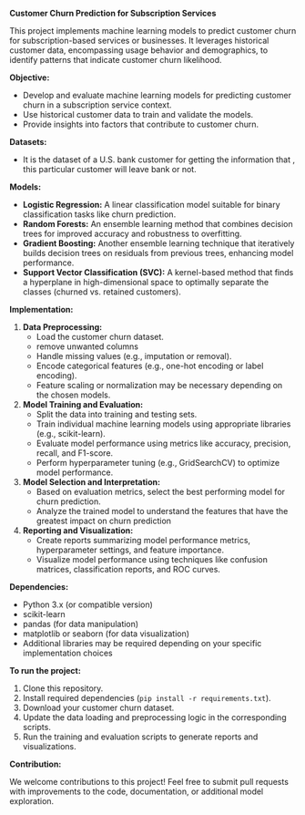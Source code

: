 **Customer Churn Prediction for Subscription Services**

This project implements machine learning models to predict customer churn for subscription-based services or businesses. It leverages historical customer data, encompassing usage behavior and demographics, to identify patterns that indicate customer churn likelihood.

**Objective:**

- Develop and evaluate machine learning models for predicting customer churn in a subscription service context.
- Use historical customer data to train and validate the models.
- Provide insights into factors that contribute to customer churn.

**Datasets:**

- It is the dataset of a U.S. bank customer for getting the information that , this particular customer will leave bank or not.

**Models:**

- **Logistic Regression:** A linear classification model suitable for binary classification tasks like churn prediction.
- **Random Forests:** An ensemble learning method that combines decision trees for improved accuracy and robustness to overfitting.
- **Gradient Boosting:** Another ensemble learning technique that iteratively builds decision trees on residuals from previous trees, enhancing model performance.
- **Support Vector Classification (SVC):** A kernel-based method that finds a hyperplane in high-dimensional space to optimally separate the classes (churned vs. retained customers).

**Implementation:**

1. **Data Preprocessing:**
   - Load the customer churn dataset.
   - remove unwanted columns
   - Handle missing values (e.g., imputation or removal).
   - Encode categorical features (e.g., one-hot encoding or label encoding).
   - Feature scaling or normalization may be necessary depending on the chosen models.
2. **Model Training and Evaluation:**
   - Split the data into training and testing sets.
   - Train individual machine learning models using appropriate libraries (e.g., scikit-learn).
   - Evaluate model performance using metrics like accuracy, precision, recall, and F1-score.
   - Perform hyperparameter tuning (e.g., GridSearchCV) to optimize model performance.
3. **Model Selection and Interpretation:**
   - Based on evaluation metrics, select the best performing model for churn prediction.
   - Analyze the trained model to understand the features that have the greatest impact on churn prediction 
4. **Reporting and Visualization:**
   - Create reports summarizing model performance metrics, hyperparameter settings, and feature importance.
   - Visualize model performance using techniques like confusion matrices, classification reports, and ROC curves.



**Dependencies:**

- Python 3.x (or compatible version)
- scikit-learn
- pandas (for data manipulation)
- matplotlib or seaborn (for data visualization)
- Additional libraries may be required depending on your specific implementation choices

**To run the project:**

1. Clone this repository.
2. Install required dependencies (`pip install -r requirements.txt`).
3. Download your customer churn dataset.
4. Update the data loading and preprocessing logic in the corresponding scripts.
5. Run the training and evaluation scripts to generate reports and visualizations.

**Contribution:**

We welcome contributions to this project! Feel free to submit pull requests with improvements to the code, documentation, or additional model exploration.
